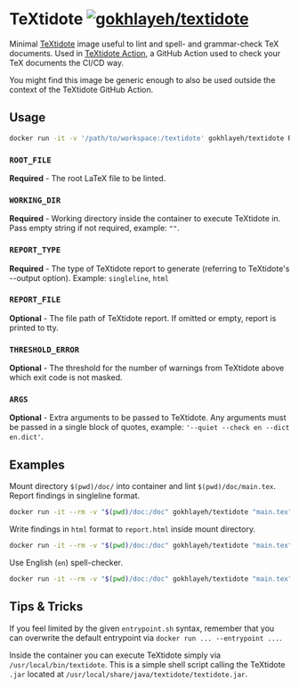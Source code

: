 # TeXtidote [![gokhlayeh/textidote](https://img.shields.io/badge/Docker%20Hub-gokhlayeh%2Ftextidote-blue)](https://hub.docker.com/r/gokhlayeh/textidote)

Minimal [TeXtidote](https://github.com/sylvainhalle/textidote) image useful to lint and spell- and grammar-check TeX documents. Used in [TeXtidote Action](https://github.com/ChiefGokhlayeh/textidote-action), a GitHub Action used to check your TeX documents the CI/CD way.

You might find this image be generic enough to also be used outside the context of the TeXtidote GitHub Action.

## Usage

```sh
docker run -it -v '/path/to/workspace:/textidote' gokhlayeh/textidote ROOT_FILE WORKING_DIR REPORT_TYPE REPORT_FILE THRESHOLD_ERROR [ARGS...]
```

### `ROOT_FILE`

**Required** - The root LaTeX file to be linted.

### `WORKING_DIR`

**Required** - Working directory inside the container to execute TeXtidote in. Pass empty string if not required, example: `""`.

### `REPORT_TYPE`

**Required** - The type of TeXtidote report to generate (referring to TeXtidote's --output option). Example: `singleline`, `html`

### `REPORT_FILE`

**Optional** - The file path of TeXtidote report. If omitted or empty, report is printed to tty.

### `THRESHOLD_ERROR`

**Optional** - The threshold for the number of warnings from TeXtidote above which exit code is not masked.

### `ARGS`

**Optional** - Extra arguments to be passed to TeXtidote. Any arguments must be passed in a single block of quotes, example: `'--quiet --check en --dict en.dict'`.

## Examples

Mount directory `$(pwd)/doc/` into container and lint `$(pwd)/doc/main.tex`. Report findings in singleline format.

```sh
docker run -it --rm -v "$(pwd)/doc:/doc" gokhlayeh/textidote "main.tex" "/doc" singleline
```

Write findings in `html` format to `report.html` inside mount directory.

```sh
docker run -it --rm -v "$(pwd)/doc:/doc" gokhlayeh/textidote "main.tex" "/doc" html 'report.html'
```

Use English (`en`) spell-checker.

```sh
docker run -it --rm -v "$(pwd)/doc:/doc" gokhlayeh/textidote "main.tex" "/doc" singleline '' '' '--check en'
```

## Tips & Tricks

If you feel limited by the given `entrypoint.sh` syntax, remember that you can overwrite the default entrypoint via `docker run ... --entrypoint ...`.

Inside the container you can execute TeXtidote simply via `/usr/local/bin/textidote`. This is a simple shell script calling the TeXtidote `.jar` located at `/usr/local/share/java/textidote/textidote.jar`.
